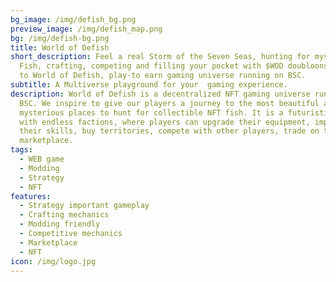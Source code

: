 ```yaml
---
bg_image: /img/defish_bg.png
preview_image: /img/defish_map.png
bg: /img/defish-bg.png
title: World of Defish
short_description: Feel a real Storm of the Seven Seas, hunting for mystical NFT
  Fish, crafting, competing and filling your pocket with $WOD doubloons. Welcome
  to World of Defish, play-to earn gaming universe running on BSC.
subtitle: A Multiverse playground for your  gaming experience.
description: World of Defish is a decentralized NFT gaming universe running on
  BSC. We inspire to give our players a journey to the most beautiful and
  mysterious places to hunt for collectible NFT fish. It is a futuristic world
  with endless factions, where players can upgrade their equipment, improve
  their skills, buy territories, compete with other players, trade on the
  marketplace.
tags:
  - WEB game
  - Modding
  - Strategy
  - NFT
features:
  - Strategy important gameplay
  - Crafting mechanics
  - Modding friendly
  - Competitive mechanics
  - Marketplace
  - NFT
icon: /img/logo.jpg
---
```

